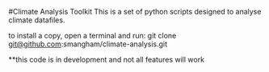 #Climate Analysis Toolkit
This is a set of python scripts designed to analyse climate datafiles.

to install a copy, open a terminal and run:
git clone git@github.com:smangham/climate-analysis.git

**this code is in development and not all features will work
